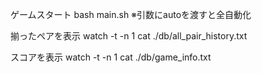 ゲームスタート
bash main.sh
※引数にautoを渡すと全自動化

揃ったペアを表示
watch -t -n 1 cat ./db/all_pair_history.txt

スコアを表示
watch -t -n 1 cat ./db/game_info.txt
